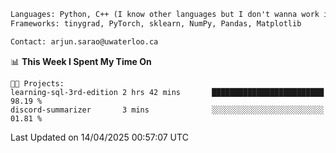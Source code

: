 ```txt
Languages: Python, C++ (I know other languages but I don't wanna work in em)
Frameworks: tinygrad, PyTorch, sklearn, NumPy, Pandas, Matplotlib

Contact: arjun.sarao@uwaterloo.ca
```

<!--START_SECTION:waka-->
📊 **This Week I Spent My Time On** 

```text
🐱‍💻 Projects: 
learning-sql-3rd-edition 2 hrs 42 mins       █████████████████████████   98.19 % 
discord-summarizer       3 mins              ░░░░░░░░░░░░░░░░░░░░░░░░░   01.81 % 
```


 Last Updated on 14/04/2025 00:57:07 UTC
<!--END_SECTION:waka-->
